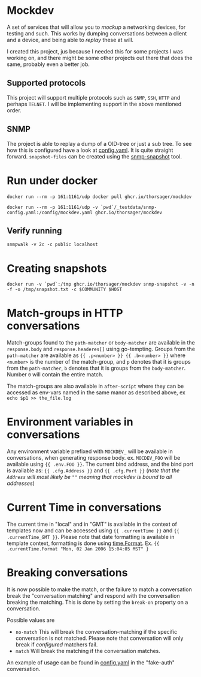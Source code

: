 # Mockdev

A set of services that will allow you to _mockup_ a networking devices, for testing and such. This works by dumping
conversations between a client and a device, and being able to _replay_ these at will.

I created this project, jus because I needed this for some projects I was working on, and there might be some other
projects out there that does the same, probably even a better job.

## Supported protocols

This project will support multiple protocols such as `SNMP`, `SSH`, `HTTP` and perhaps `TELNET`. I will be implementing
support in the above mentioned order.

## SNMP

The project is able to replay a dump of a OID-tree or just a sub tree. To see how this is configured have a look
at [config.yaml](_examples/configuration/config.yaml). It is quite straight forward.
`snapshot-files` can be created using the [snmp-snapshot](cmd/snmpsnapshot/snmp_snapshot.go) tool.

# Run under docker

```
docker run --rm -p 161:1161/udp docker pull ghcr.io/thorsager/mockdev
```

```
docker run --rm -p 161:1161/udp -v `pwd`/_testdata/snmp-config.yaml:/config/mockdev.yaml ghcr.io/thorsager/mockdev
```

## Verify running

```
snmpwalk -v 2c -c public localhost
```

# Creating snapshots

```
docker run -v `pwd`:/tmp ghcr.io/thorsager/mockdev snmp-snapshot -v -n -f -o /tmp/snapshot.txt -c $COMMUNITY $HOST 
```

# Match-groups in HTTP conversations
Match-groups found to the `path-matcher` or `body-matcher` are available in the `response.body` and `response.headeres[]` 
using go-tempting. Groups from the `path-matcher` are available as `{{ .p<number> }} {{ .b<number> }}` where `<number>` 
is the number of the match-group, and `p` denotes that it is groups from the `path-matcher`, `b` denotes that it is 
groups from the `body-matcher`. Number `0` will contain the entire match.

The match-groups are also available in `after-script` where they can be accessed as env-vars named in the same manor
as described above, ex `echo $p1 >> the_file.log`

# Environment variables in conversations
Any environment variable prefixed with `MOCKDEV_` will be available in conversations, when generating response body.
ex. `MOCDEV_FOO` will be available using `{{ .env.FOO }}`. The current bind address, and the bind port is available as:
`{{ .cfg.Address }}` and `{{ .cfg.Port }}` (_note that the `Address` will most likely be `""` meaning that mockdev is
bound to all addresses_)

# Current Time in conversations
The current time in "local" and in "GMT" is available in the context of templates now and can be accessed using 
`{{ .currentTime }}` and `{{ .currentTime_GMT }}`. Please note that date formatting is available in template context,
formatting is done using [time.Format](https://golang.org/pkg/time/#Time.Format). 
Ex. `{{ .currentTime.Format "Mon, 02 Jan 2006 15:04:05 MST" }`

# Breaking conversations
It is now possible to make the match, or the failure to match a conversation break the "conversation matching" and
respond with the conversation breaking the matching. This is done by setting the `break-on` property on a conversation.

Possible values are
  - `no-match` This will break the conversation-matching if the specific conversation is not matched. Please note that
    conversation will only break if _configured_ matchers fail.
  - `match` Will break the matching if the conversation matches.

An example of usage can be found in [config.yaml](_examples/configuration/config.yaml) in the "fake-auth" conversation.
